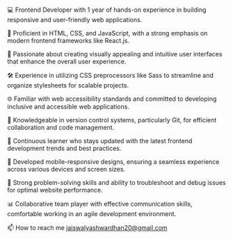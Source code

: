 💻 Frontend Developer with 1 year of hands-on experience in building responsive and user-friendly web applications.

🚀 Proficient in HTML, CSS, and JavaScript, with a strong emphasis on modern frontend frameworks like React.js.

🎨 Passionate about creating visually appealing and intuitive user interfaces that enhance the overall user experience.

🛠️ Experience in utilizing CSS preprocessors like Sass to streamline and organize stylesheets for scalable projects.

🌐 Familiar with web accessibility standards and committed to developing inclusive and accessible web applications.

🧰 Knowledgeable in version control systems, particularly Git, for efficient collaboration and code management.

🔧 Continuous learner who stays updated with the latest frontend development trends and best practices.

📱 Developed mobile-responsive designs, ensuring a seamless experience across various devices and screen sizes.

🚦 Strong problem-solving skills and ability to troubleshoot and debug issues for optimal website performance.

📊 Collaborative team player with effective communication skills, comfortable working in an agile development environment.

📫 How to reach me jaiswalyashwardhan20@gmail.com

<!---
yash13565/yash13565 is a ✨ special ✨ repository because its `README.md` (this file) appears on your GitHub profile.
You can click the Preview link to take a look at your changes.
--->
